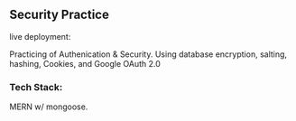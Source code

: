 ## Security Practice

live deployment: 

Practicing of Authenication & Security. Using database encryption, salting, hashing, Cookies,
and Google OAuth 2.0

### Tech Stack: 
MERN w/ mongoose.

